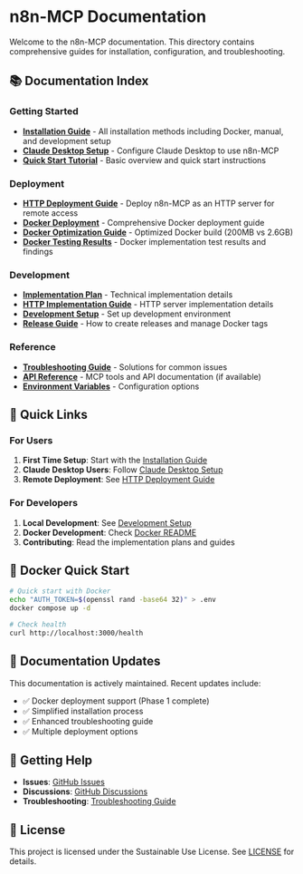 # n8n-MCP Documentation

Welcome to the n8n-MCP documentation. This directory contains comprehensive guides for installation, configuration, and troubleshooting.

## 📚 Documentation Index

### Getting Started
- **[Installation Guide](./INSTALLATION.md)** - All installation methods including Docker, manual, and development setup
- **[Claude Desktop Setup](./README_CLAUDE_SETUP.md)** - Configure Claude Desktop to use n8n-MCP
- **[Quick Start Tutorial](../README.md)** - Basic overview and quick start instructions

### Deployment
- **[HTTP Deployment Guide](./HTTP_DEPLOYMENT.md)** - Deploy n8n-MCP as an HTTP server for remote access
- **[Docker Deployment](./DOCKER_README.md)** - Comprehensive Docker deployment guide
- **[Docker Optimization Guide](./DOCKER_OPTIMIZATION_GUIDE.md)** - Optimized Docker build (200MB vs 2.6GB)
- **[Docker Testing Results](./DOCKER_TESTING_RESULTS.md)** - Docker implementation test results and findings

### Development
- **[Implementation Plan](../IMPLEMENTATION_PLAN.md)** - Technical implementation details
- **[HTTP Implementation Guide](./HTTP_IMPLEMENTATION_GUIDE.md)** - HTTP server implementation details
- **[Development Setup](./INSTALLATION.md#development-setup)** - Set up development environment
- **[Release Guide](./RELEASE_GUIDE.md)** - How to create releases and manage Docker tags

### Reference
- **[Troubleshooting Guide](./TROUBLESHOOTING.md)** - Solutions for common issues
- **[API Reference](./API_REFERENCE.md)** - MCP tools and API documentation (if available)
- **[Environment Variables](./INSTALLATION.md#environment-configuration)** - Configuration options

## 🚀 Quick Links

### For Users
1. **First Time Setup**: Start with the [Installation Guide](./INSTALLATION.md)
2. **Claude Desktop Users**: Follow [Claude Desktop Setup](./README_CLAUDE_SETUP.md)
3. **Remote Deployment**: See [HTTP Deployment Guide](./HTTP_DEPLOYMENT.md)

### For Developers
1. **Local Development**: See [Development Setup](./INSTALLATION.md#development-setup)
2. **Docker Development**: Check [Docker README](../DOCKER_README.md)
3. **Contributing**: Read the implementation plans and guides

## 🐳 Docker Quick Start

```bash
# Quick start with Docker
echo "AUTH_TOKEN=$(openssl rand -base64 32)" > .env
docker compose up -d

# Check health
curl http://localhost:3000/health
```

## 📖 Documentation Updates

This documentation is actively maintained. Recent updates include:
- ✅ Docker deployment support (Phase 1 complete)
- ✅ Simplified installation process
- ✅ Enhanced troubleshooting guide
- ✅ Multiple deployment options

## 🤝 Getting Help

- **Issues**: [GitHub Issues](https://github.com/czlonkowski/n8n-mcp/issues)
- **Discussions**: [GitHub Discussions](https://github.com/czlonkowski/n8n-mcp/discussions)
- **Troubleshooting**: [Troubleshooting Guide](./TROUBLESHOOTING.md)

## 📝 License

This project is licensed under the Sustainable Use License. See [LICENSE](../LICENSE) for details.